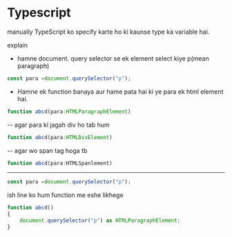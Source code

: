 # Typescript
manually TypeScript ko specify karte ho ki kaunse type ka variable hai.

explain

- hamne document. query selector se ek element select kiye p(mean paragraph)
```javascript
const para =document.querySelector("p");

```

- Hamne ek function banaya aur hame pata hai ki ye para ek html element hai.
```javascript
function abcd(para:HTMLParagraphElement)
```

-- agar para ki jagah div ho tab hum
```javascript
function abcd(para:HTMLDivElement)
```
-- agar wo span tag hoga tb 

```javascript
function abcd(para:HTMLSpanlement)
```

---

```javascript
const para =document.querySelector("p");

```

ish line ko hum function me eshe likhege
```typescript
function abcd()
{
    document.querySelector("p") as HTMLParagraphElement;
}
```
